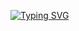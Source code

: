 <a href="https://git.io/typing-svg"><img src="https://readme-typing-svg.herokuapp.com?font=Fira+Code&pause=1000&color=1DF72A&width=435&lines=%F0%9F%91%8B+Hello%2C+I'm+Carlos+Vel%C3%A1squez%2C++%F0%9F%92%BBSoftware+Development+Student.++%F0%9F%9A%80+Welcome+to+my+profile." alt="Typing SVG" /></a>
